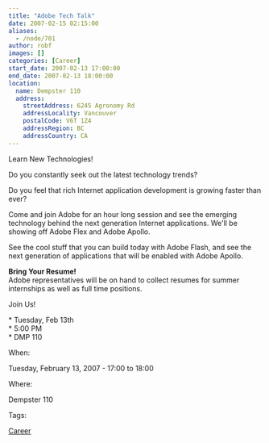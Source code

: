 ```yaml
---
title: "Adobe Tech Talk"
date: 2007-02-15 02:15:00
aliases:
  - /node/701
author: robf
images: []
categories: [Career]
start_date: 2007-02-13 17:00:00
end_date: 2007-02-13 18:00:00
location:
  name: Dempster 110
  address:
    streetAddress: 6245 Agronomy Rd
    addressLocality: Vancouver
    postalCode: V6T 1Z4
    addressRegion: BC
    addressCountry: CA
---
```


Learn New Technologies!

Do you constantly seek out the latest technology trends?

Do you feel that rich Internet application development is growing faster than ever?

Come and join Adobe for an hour long session and see the emerging technology behind
the next generation Internet applications. We'll be showing off Adobe Flex and Adobe
Apollo.

See the cool stuff that you can build today with Adobe Flash, and see the next generation
of applications that will be enabled with Adobe Apollo.

**Bring Your Resume!** \
Adobe representatives will be on hand to collect resumes for summer internships as well as
full time positions.

Join Us!

\* Tuesday, Feb 13th \
\* 5:00 PM \
\* DMP 110

When: 

Tuesday, February 13, 2007 - 17:00 to 18:00

Where: 

Dempster 110

Tags: 

[Career](/career)
